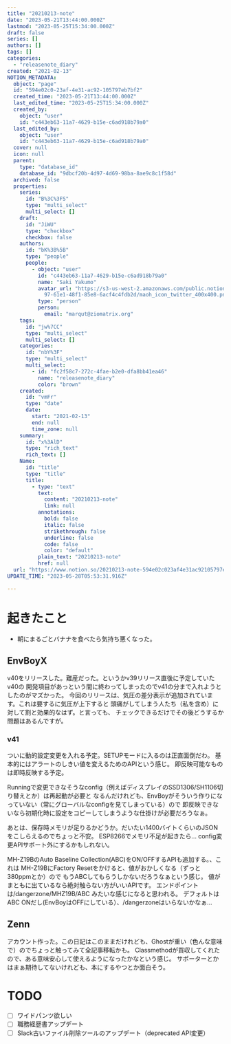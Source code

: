 ```yaml
---
title: "20210213-note"
date: "2023-05-21T13:44:00.000Z"
lastmod: "2023-05-25T15:34:00.000Z"
draft: false
series: []
authors: []
tags: []
categories:
  - "releasenote_diary"
created: "2021-02-13"
NOTION_METADATA:
  object: "page"
  id: "594e02c0-23af-4e31-ac92-105797eb7bf2"
  created_time: "2023-05-21T13:44:00.000Z"
  last_edited_time: "2023-05-25T15:34:00.000Z"
  created_by:
    object: "user"
    id: "c443eb63-11a7-4629-b15e-c6ad918b79a0"
  last_edited_by:
    object: "user"
    id: "c443eb63-11a7-4629-b15e-c6ad918b79a0"
  cover: null
  icon: null
  parent:
    type: "database_id"
    database_id: "9dbcf20b-4d97-4d69-98ba-8ae9c8c1f58d"
  archived: false
  properties:
    series:
      id: "B%3C%3FS"
      type: "multi_select"
      multi_select: []
    draft:
      id: "JiWU"
      type: "checkbox"
      checkbox: false
    authors:
      id: "bK%3B%5B"
      type: "people"
      people:
        - object: "user"
          id: "c443eb63-11a7-4629-b15e-c6ad918b79a0"
          name: "Saki Yakumo"
          avatar_url: "https://s3-us-west-2.amazonaws.com/public.notion-static.com/3ad1c4\
            97-61e1-48f1-85e8-6acf4c4fdb2d/maoh_icon_twitter_400x400.png"
          type: "person"
          person:
            email: "marqut@ziomatrix.org"
    tags:
      id: "jw%7CC"
      type: "multi_select"
      multi_select: []
    categories:
      id: "nbY%3F"
      type: "multi_select"
      multi_select:
        - id: "fc2f58c7-272c-4fae-b2e0-dfa8bb41ea46"
          name: "releasenote_diary"
          color: "brown"
    created:
      id: "vmFr"
      type: "date"
      date:
        start: "2021-02-13"
        end: null
        time_zone: null
    summary:
      id: "x%3AlD"
      type: "rich_text"
      rich_text: []
    Name:
      id: "title"
      type: "title"
      title:
        - type: "text"
          text:
            content: "20210213-note"
            link: null
          annotations:
            bold: false
            italic: false
            strikethrough: false
            underline: false
            code: false
            color: "default"
          plain_text: "20210213-note"
          href: null
  url: "https://www.notion.so/20210213-note-594e02c023af4e31ac92105797eb7bf2"
UPDATE_TIME: "2023-05-28T05:53:31.916Z"

---
```

<link rel="stylesheet" href="https://cdn.jsdelivr.net/npm/katex@0.16.2/dist/katex.min.css" integrity="sha384-bYdxxUwYipFNohQlHt0bjN/LCpueqWz13HufFEV1SUatKs1cm4L6fFgCi1jT643X" crossorigin="anonymous">


# 起きたこと

- 朝にまるごとバナナを食べたら気持ち悪くなった。

## EnvBoyX


v40をリリースした。難産だった。というかv39リリース直後に予定していたv40の 開発項目があっという間に終わってしまったのでv41の分まで入れようとしたのがマズかった。 今回のリリースは、気圧の差分表示が追加されています。これは要するに気圧が上下すると 頭痛がしてしまう人たち（私を含め）に対して割と効果的なはず。と言っても、 チェックできるだけでその後どうするか問題はあるんですが。


### v41


ついに動的設定変更を入れる予定。SETUPモードに入るのは正直面倒だわ。 基本的にはアラートのしきい値を変えるためのAPIという感じ。 即反映可能なものは即時反映する予定。


Runningで変更できなそうなconfig（例えばディスプレイのSSD1306/SH1106切り替えとか）は再起動が必要と なるんだけれども、EnvBoyがそういう作りになっていない（常にグローバルなconfigを見てしまっている）ので 即反映できないなら初期化時に設定をコピーしてしまうような仕掛けが必要だろうなぁ。


あとは、保存時メモリが足りるかどうか。だいたい1400バイトくらいのJSONをこしらえるのでちょっと不安。 ESP8266でメモリ不足が起きたら… config変更APIサポート外にするかもしれない。


MH-Z19BのAuto Baseline Collection(ABC)をON/OFFするAPIも追加する。、これは MH-Z19BにFactory Resetをかけると、値がおかしくなる（ずっと380ppmとか）ので もうABCしてもらうしかないだろうなぁという感じ。 値がまともに出ているなら絶対触らない方がいいAPIです。 エンドポイントは/dangerzone/MHZ19B/ABC みたいな感じになると思われる。 デフォルトはABC ONだし(EnvBoyはOFFにしている）、/dangerzoneはいらないかなぁ…


## Zenn


アカウント作った。この日記はこのままだけれども、Ghostが重い（色んな意味で）のでちょっと触ってみて全記事移転かも。 Classmethodが買収してくれたので、ある意味安心して使えるようになったかなという感じ。 サポーターとかはまぁ期待してないけれども、本にするやつとか面白そう。


# TODO

- [ ] ワイドパンツ欲しい
- [ ] 職務経歴書アップデート
- [ ] Slack古いファイル削除ツールのアップデート（deprecated API変更）
